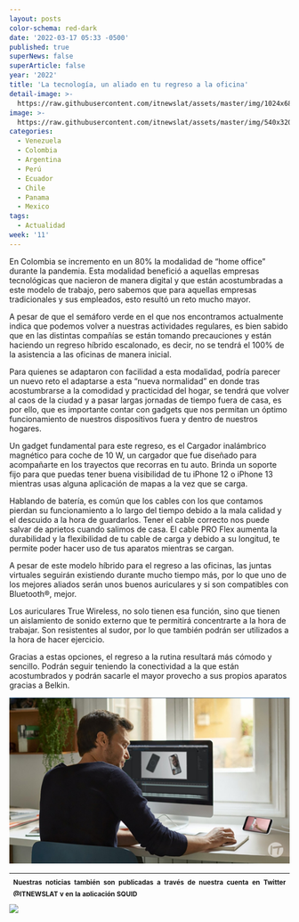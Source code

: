```yaml
---
layout: posts
color-schema: red-dark
date: '2022-03-17 05:33 -0500'
published: true
superNews: false
superArticle: false
year: '2022'
title: 'La tecnología, un aliado en tu regreso a la oficina'
detail-image: >-
  https://raw.githubusercontent.com/itnewslat/assets/master/img/1024x680/hombre-con-pc-y-cel-g.jpg
image: >-
  https://raw.githubusercontent.com/itnewslat/assets/master/img/540x320/hombre-con-pc-y-cel-p.jpg
categories:
  - Venezuela
  - Colombia
  - Argentina
  - Perú
  - Ecuador
  - Chile
  - Panama
  - Mexico
tags:
  - Actualidad
week: '11'
---
```

En Colombia se incremento en un 80% la modalidad de “home office” durante la pandemia. Esta modalidad benefició a aquellas empresas tecnológicas que nacieron de manera digital y que están acostumbradas a este modelo de trabajo, pero sabemos que para aquellas empresas tradicionales y sus empleados, esto resultó un reto mucho mayor. 
 
A pesar de que el semáforo verde en el que nos encontramos actualmente indica que podemos volver a nuestras actividades regulares, es bien sabido que en las distintas compañías se están tomando precauciones y están haciendo un regreso híbrido escalonado, es decir, no se tendrá el 100% de la asistencia a las oficinas de manera inicial.
 
Para quienes se adaptaron con facilidad a esta modalidad, podría parecer un nuevo reto el adaptarse a esta “nueva normalidad” en donde tras acostumbrarse a la comodidad y practicidad del hogar, se tendrá que volver al caos de la ciudad y a pasar largas jornadas de tiempo fuera de casa, es por ello, que es importante contar con gadgets que nos permitan un óptimo funcionamiento de nuestros dispositivos fuera y dentro de nuestros hogares.
 
Un gadget fundamental para este regreso, es el Cargador inalámbrico magnético para coche de 10 W, un cargador que fue diseñado para acompañarte en los trayectos que recorras en tu auto. Brinda un soporte fijo para que puedas tener buena visibilidad de tu iPhone 12 o iPhone 13 mientras usas alguna aplicación de mapas a la vez que se carga.

Hablando de batería, es común que los cables con los que contamos pierdan su funcionamiento a lo largo del tiempo debido a la mala calidad y el descuido a la hora de guardarlos. Tener el cable correcto nos puede salvar de aprietos cuando salimos de casa. El cable PRO Flex aumenta la durabilidad y la flexibilidad de tu cable de carga y debido a su longitud, te permite poder hacer uso de tus aparatos mientras se cargan.

A pesar de este modelo híbrido para el regreso a las oficinas, las juntas virtuales seguirán existiendo durante mucho tiempo más, por lo que uno de los mejores aliados serán unos buenos auriculares y si son compatibles con Bluetooth®, mejor. 

Los auriculares True Wireless, no solo tienen esa función, sino que tienen un aislamiento de sonido externo que te permitirá concentrarte a la hora de trabajar. Son resistentes al sudor, por lo que también podrán ser utilizados a la hora de hacer ejercicio. 

Gracias a estas opciones, el regreso a la rutina resultará más cómodo y sencillo. Podrán seguir teniendo la conectividad a la que están acostumbrados y podrán sacarle el mayor provecho a sus propios aparatos gracias a Belkin.


![](https://raw.githubusercontent.com/itnewslat/assets/master/img/540x320/hombre-con-pc-y-cel-p.jpg)

<table style="height: 42px;" width="569">
<tbody>
<tr>
<td style="text-align: justify;"><sub><strong>Nuestras noticias también son publicadas a través de nuestra cuenta en Twitter <a href="https://twitter.com/itnewslat?lang=es">@ITNEWSLAT</a> y en la aplicación <a href="https://squidapp.co/en/">SQUID</a></strong></sub></td>
</tr>
</tbody>
</table>

<img src="https://tracker.metricool.com/c3po.jpg?hash=56f88a41e39ab42c063cc51676587a04"/>

